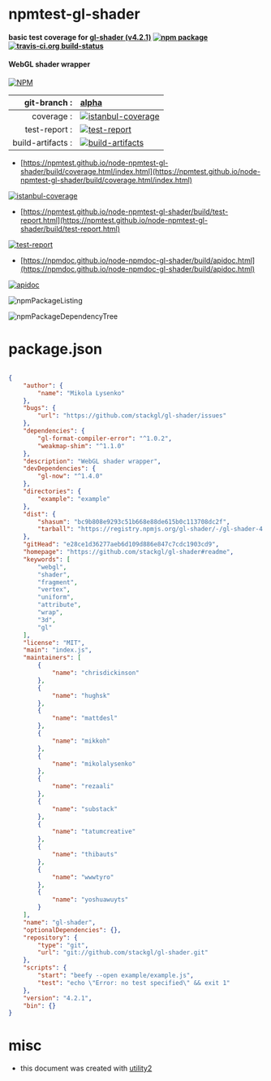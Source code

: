 # npmtest-gl-shader

#### basic test coverage for  [gl-shader (v4.2.1)](https://github.com/stackgl/gl-shader#readme)  [![npm package](https://img.shields.io/npm/v/npmtest-gl-shader.svg?style=flat-square)](https://www.npmjs.org/package/npmtest-gl-shader) [![travis-ci.org build-status](https://api.travis-ci.org/npmtest/node-npmtest-gl-shader.svg)](https://travis-ci.org/npmtest/node-npmtest-gl-shader)

#### WebGL shader wrapper

[![NPM](https://nodei.co/npm/gl-shader.png?downloads=true&downloadRank=true&stars=true)](https://www.npmjs.com/package/gl-shader)

| git-branch : | [alpha](https://github.com/npmtest/node-npmtest-gl-shader/tree/alpha)|
|--:|:--|
| coverage : | [![istanbul-coverage](https://npmtest.github.io/node-npmtest-gl-shader/build/coverage.badge.svg)](https://npmtest.github.io/node-npmtest-gl-shader/build/coverage.html/index.html)|
| test-report : | [![test-report](https://npmtest.github.io/node-npmtest-gl-shader/build/test-report.badge.svg)](https://npmtest.github.io/node-npmtest-gl-shader/build/test-report.html)|
| build-artifacts : | [![build-artifacts](https://npmtest.github.io/node-npmtest-gl-shader/glyphicons_144_folder_open.png)](https://github.com/npmtest/node-npmtest-gl-shader/tree/gh-pages/build)|

- [https://npmtest.github.io/node-npmtest-gl-shader/build/coverage.html/index.html](https://npmtest.github.io/node-npmtest-gl-shader/build/coverage.html/index.html)

[![istanbul-coverage](https://npmtest.github.io/node-npmtest-gl-shader/build/screenCapture.buildCi.browser.%252Ftmp%252Fbuild%252Fcoverage.lib.html.png)](https://npmtest.github.io/node-npmtest-gl-shader/build/coverage.html/index.html)

- [https://npmtest.github.io/node-npmtest-gl-shader/build/test-report.html](https://npmtest.github.io/node-npmtest-gl-shader/build/test-report.html)

[![test-report](https://npmtest.github.io/node-npmtest-gl-shader/build/screenCapture.buildCi.browser.%252Ftmp%252Fbuild%252Ftest-report.html.png)](https://npmtest.github.io/node-npmtest-gl-shader/build/test-report.html)

- [https://npmdoc.github.io/node-npmdoc-gl-shader/build/apidoc.html](https://npmdoc.github.io/node-npmdoc-gl-shader/build/apidoc.html)

[![apidoc](https://npmdoc.github.io/node-npmdoc-gl-shader/build/screenCapture.buildCi.browser.%252Ftmp%252Fbuild%252Fapidoc.html.png)](https://npmdoc.github.io/node-npmdoc-gl-shader/build/apidoc.html)

![npmPackageListing](https://npmtest.github.io/node-npmtest-gl-shader/build/screenCapture.npmPackageListing.svg)

![npmPackageDependencyTree](https://npmtest.github.io/node-npmtest-gl-shader/build/screenCapture.npmPackageDependencyTree.svg)



# package.json

```json

{
    "author": {
        "name": "Mikola Lysenko"
    },
    "bugs": {
        "url": "https://github.com/stackgl/gl-shader/issues"
    },
    "dependencies": {
        "gl-format-compiler-error": "^1.0.2",
        "weakmap-shim": "^1.1.0"
    },
    "description": "WebGL shader wrapper",
    "devDependencies": {
        "gl-now": "^1.4.0"
    },
    "directories": {
        "example": "example"
    },
    "dist": {
        "shasum": "bc9b808e9293c51b668e88de615b0c113708dc2f",
        "tarball": "https://registry.npmjs.org/gl-shader/-/gl-shader-4.2.1.tgz"
    },
    "gitHead": "e28ce1d36277aeb6d109d886e847c7cdc1903cd9",
    "homepage": "https://github.com/stackgl/gl-shader#readme",
    "keywords": [
        "webgl",
        "shader",
        "fragment",
        "vertex",
        "uniform",
        "attribute",
        "wrap",
        "3d",
        "gl"
    ],
    "license": "MIT",
    "main": "index.js",
    "maintainers": [
        {
            "name": "chrisdickinson"
        },
        {
            "name": "hughsk"
        },
        {
            "name": "mattdesl"
        },
        {
            "name": "mikkoh"
        },
        {
            "name": "mikolalysenko"
        },
        {
            "name": "rezaali"
        },
        {
            "name": "substack"
        },
        {
            "name": "tatumcreative"
        },
        {
            "name": "thibauts"
        },
        {
            "name": "wwwtyro"
        },
        {
            "name": "yoshuawuyts"
        }
    ],
    "name": "gl-shader",
    "optionalDependencies": {},
    "repository": {
        "type": "git",
        "url": "git://github.com/stackgl/gl-shader.git"
    },
    "scripts": {
        "start": "beefy --open example/example.js",
        "test": "echo \"Error: no test specified\" && exit 1"
    },
    "version": "4.2.1",
    "bin": {}
}
```



# misc
- this document was created with [utility2](https://github.com/kaizhu256/node-utility2)
